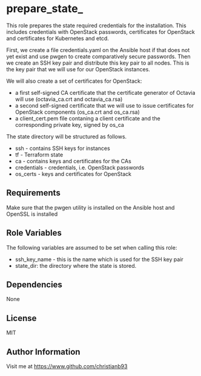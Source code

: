 prepare_state_
=========

This role prepares the state required credentials for the installation. This includes credentials with OpenStack passwords, certificates for OpenStack and certificates for Kubernetes and etcd. 


First, we create a file credentials.yaml on the Ansible host if that does not yet exist and use pwgen to create comparatively secure passwords. Then we create an SSH key pair and distribute this key pair to all nodes. This is the key pair that we will use for our OpenStack instances.

We will also create a set of certificates for OpenStack:

* a first self-signed CA certificate that the certificate generator of Octavia will use (octavia_ca.crt and octavia_ca.rsa)
* a second self-signed certificate that we will use to issue certificates for OpenStack components (os_ca.crt and os_ca.rsa)
* a client_cert.pem file contaning a client certificate and the corresponding private key, signed by os_ca


The state directory will be structured as follows.

* ssh - contains SSH keys for instances
* tf - Terraform state
* ca - contains keys and certificates for the CAs
* credentials - credentials, i.e. OpenStack passwords
* os_certs - keys and certificates for OpenStack


Requirements
------------

Make sure that the pwgen utility is installed on the Ansible host and OpenSSL is installed

Role Variables
--------------

The following variables are assumed to be set when calling this role:

* ssh_key_name - this is the name which is used for the SSH key pair
* state_dir: the directory where the state is stored.

Dependencies
------------

None


License
-------

MIT

Author Information
------------------

Visit me at https://www.github.com/christianb93
